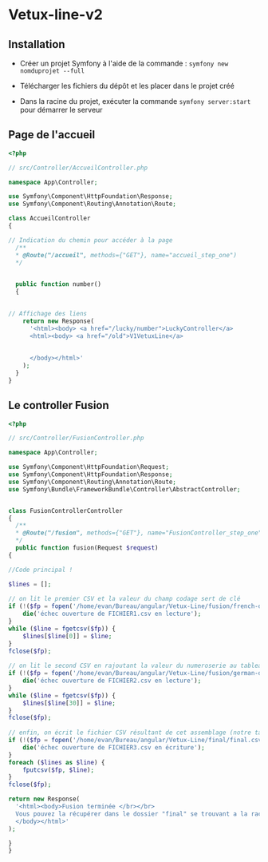 # Vetux-line-v2

## Installation

- Créer un projet Symfony à l'aide de la commande :
```symfony new nomduprojet --full```

- Télécharger les fichiers du dépôt et les placer dans le projet créé
- Dans la racine du projet, exécuter la commande ```symfony server:start``` pour démarrer le serveur

## Page de l'accueil

```php
<?php

// src/Controller/AccueilController.php  

namespace App\Controller;  

use Symfony\Component\HttpFoundation\Response;  
use Symfony\Component\Routing\Annotation\Route;

class AccueilController 
{

// Indication du chemin pour accéder à la page
  /** 
  * @Route("/accueil", methods={"GET"}, name="accueil_step_one") 
  */

  
  public function number() 
  {
    

// Affichage des liens
    return new Response( 
      '<html><body> <a href="/lucky/number">LuckyController</a>
      <html><body> <a href="/old">V1VetuxLine</a> 
      
      
      </body></html>'
    );
  }
}
```

## Le controller Fusion

```php
<?php

// src/Controller/FusionController.php  

namespace App\Controller;  

use Symfony\Component\HttpFoundation\Request;
use Symfony\Component\HttpFoundation\Response;
use Symfony\Component\Routing\Annotation\Route;
use Symfony\Bundle\FrameworkBundle\Controller\AbstractController;


class FusionControllerController 
{
  /** 
  * @Route("/fusion", methods={"GET"}, name="FusionController_step_one") 
  */
  public function fusion(Request $request)
{

//Code principal !

$lines = [];
 
// on lit le premier CSV et la valeur du champ codage sert de clé
if (!($fp = fopen('/home/evan/Bureau/angular/Vetux-Line/fusion/french-data.csv', 'r'))) {
    die('échec ouverture de FICHIER1.csv en lecture');
}
while ($line = fgetcsv($fp)) {
    $lines[$line[0]] = $line;
}
fclose($fp);
 
// on lit le second CSV en rajoutant la valeur du numeroserie au tableau $lines où codage correspond
if (!($fp = fopen('/home/evan/Bureau/angular/Vetux-Line/fusion/german-data.csv', 'r'))) {
    die('échec ouverture de FICHIER2.csv en lecture');
}
while ($line = fgetcsv($fp)) {
    $lines[$line[30]] = $line;
}
fclose($fp);
 
// enfin, on écrit le fichier CSV résultant de cet assemblage (notre tableau $lines)
if (!($fp = fopen('/home/evan/Bureau/angular/Vetux-Line/final/final.csv', 'w'))) {
    die('échec ouverture de FICHIER3.csv en écriture');
}
foreach ($lines as $line) {
    fputcsv($fp, $line);
}
fclose($fp);

return new Response( 
  '<html><body>Fusion terminée </br></br>
  Vous pouvez la récupérer dans le dossier "final" se trouvant a la racine de lapplication
  </body></html>'
);

} 
}

```
